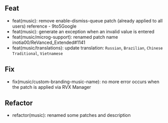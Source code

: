## Feat
- feat(music): remove enable-dismiss-queue patch (already applied to all users) reference - 9to5Google
- feat(music): generate an exception when an invalid value is entered
- feat(music/microg-support): renamed patch name inotia00/ReVanced_Extended#1141
- feat(music/translations): update translation: `Russian`, `Brazilian`, `Chinese Traditional`, `Vietnamese`
## Fix
- fix(music/custom-branding-music-name): no more error occurs when the patch is applied via RVX Manager
## Refactor
- refactor(music): renamed some patches and description